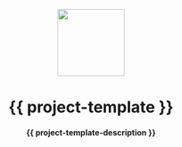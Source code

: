 <div>
  <div align="center" style="display: block; text-align: center;">
    <img src="https://raw.githubusercontent.com/rust-lang-ve/design/main/assets/logo_above.png" height="120" width="120" />
  </div>
  <h1 align="center">{{ project-template }}</h1>
  <h4 align="center">{{ project-template-description }}</h4>
</div>
